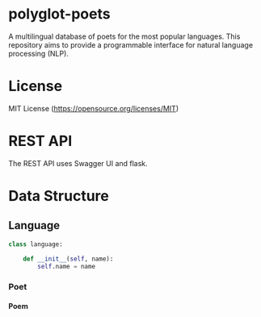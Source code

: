 # polyglot-poets
A multilingual database of poets for the most popular languages. This repository aims to provide a programmable interface for natural language processing (NLP).

# License
MIT License (https://opensource.org/licenses/MIT)

# REST API
The REST API uses Swagger UI and flask.

# Data Structure

## Language
```python
class language:

    def __init__(self, name):
        self.name = name
```

### Poet

#### Poem